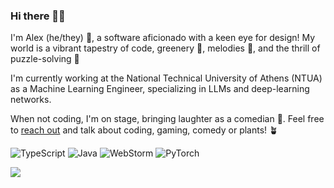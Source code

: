 ### Hi there 🦸👋

I'm Alex (he/they) 🌟, a software aficionado with a keen eye for design! My world is a vibrant tapestry of code, greenery 🌿, melodies 🎵, and the thrill of puzzle-solving 🧩

I'm currently working at the National Technical University of Athens (NTUA) as a Machine Learning Engineer, specializing in LLMs and deep-learning networks. 

When not coding, I'm on stage, bringing laughter as a comedian 🎤. Feel free to [reach out](mailto:alex.arvanitidis0@gmail.com?subject=[GitHub]%20Hello!) and talk about coding, gaming, comedy or plants! 🪴

![TypeScript](https://shields.io/badge/TypeScript-3178C6?logo=TypeScript&logoColor=FFF&style=flat-square)
![Java](https://img.shields.io/badge/Kotlin-ED8B00?style=flat-square&logo=kotlin&logoColor=white)
![WebStorm](https://img.shields.io/badge/IntelliJ-white?logoColor=purple&logo=intellijidea)
![PyTorch](https://img.shields.io/badge/PyTorch-EE4C2C?style=flat-square&logo=pytorch&logoColor=white)

![](https://komarev.com/ghpvc/?username=alarv&color=ff69b4)
